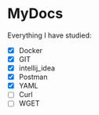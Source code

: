 # MyDocs

Everything I have studied:


- [X] Docker
- [X] GIT
- [X] intellij_idea
- [X] Postman
- [X] YAML
- [ ] Curl
- [ ] WGET
